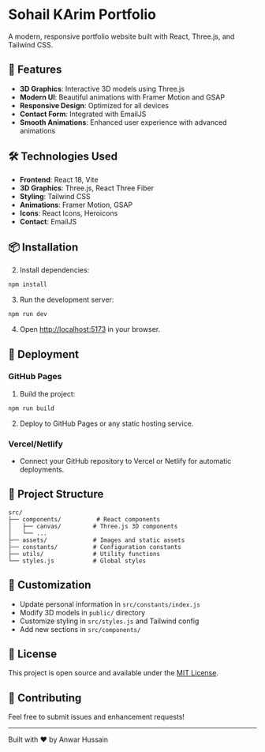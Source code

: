 # Sohail KArim Portfolio

A modern, responsive portfolio website built with React, Three.js, and Tailwind CSS.

## 🚀 Features

- **3D Graphics**: Interactive 3D models using Three.js
- **Modern UI**: Beautiful animations with Framer Motion and GSAP
- **Responsive Design**: Optimized for all devices
- **Contact Form**: Integrated with EmailJS
- **Smooth Animations**: Enhanced user experience with advanced animations

## 🛠️ Technologies Used

- **Frontend**: React 18, Vite
- **3D Graphics**: Three.js, React Three Fiber
- **Styling**: Tailwind CSS
- **Animations**: Framer Motion, GSAP
- **Icons**: React Icons, Heroicons
- **Contact**: EmailJS

## 📦 Installation

2. Install dependencies:

```bash
npm install
```

3. Run the development server:

```bash
npm run dev
```

4. Open [http://localhost:5173](http://localhost:5173) in your browser.

## 🚀 Deployment

### GitHub Pages

1. Build the project:

```bash
npm run build
```

2. Deploy to GitHub Pages or any static hosting service.

### Vercel/Netlify

- Connect your GitHub repository to Vercel or Netlify for automatic deployments.

## 📁 Project Structure

```
src/
├── components/          # React components
│   ├── canvas/         # Three.js 3D components
│   └── ...
├── assets/             # Images and static assets
├── constants/          # Configuration constants
├── utils/              # Utility functions
└── styles.js           # Global styles
```

## 🎨 Customization

- Update personal information in `src/constants/index.js`
- Modify 3D models in `public/` directory
- Customize styling in `src/styles.js` and Tailwind config
- Add new sections in `src/components/`

## 📝 License

This project is open source and available under the [MIT License](LICENSE).

## 🤝 Contributing

Feel free to submit issues and enhancement requests!

---

Built with ❤️ by Anwar Hussain

